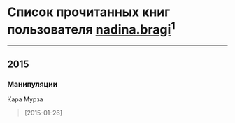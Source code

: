# Список прочитанных книг пользователя [nadina.bragi](https://www.facebook.com/nadina.bragi)<sup>1</sup>
---

## 2015

### Манипуляции
Кара Мурза
> [2015-01-26] 



